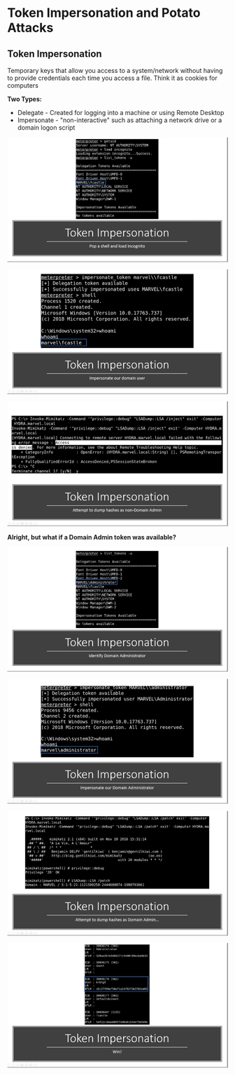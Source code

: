 # Token Impersonation and Potato Attacks

## Token Impersonation 

Temporary keys that allow you access to a system/network without having to provide credentials each time you access a file. Think it as cookies for computers 

**Two Types:** 

- Delegate - Created for logging into a machine or using Remote Desktop 
- Impersonate - "non-interactive" such as attaching a network drive or a domain logon script 

![image](images/ti1.png)

![image](images/ti2.png)

![image](images/ti3.png)

**Alright, but what if a Domain Admin token was available?** 

![image](images/ti4.png)

![image](images/ti5.png)

![image](images/ti6.png)

![image](images/ti7.png)
